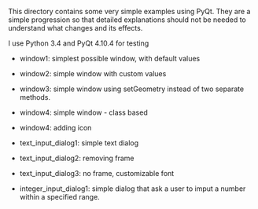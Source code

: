 This directory contains some very simple examples using PyQt.
They are a simple progression so that detailed explanations should
not be needed to understand what changes and its effects.

I use Python 3.4 and PyQt 4.10.4 for testing

* window1: simplest possible window, with default values
* window2: simple window with custom values
* window3: simple window using setGeometry instead of two separate methods.
* window4: simple window - class based
* window4: adding icon

* text_input_dialog1: simple text dialog
* text_input_dialog2: removing frame
* text_input_dialog3: no frame, customizable font

* integer_input_dialog1: simple dialog that ask a user to imput a number within
                         a specified range.
